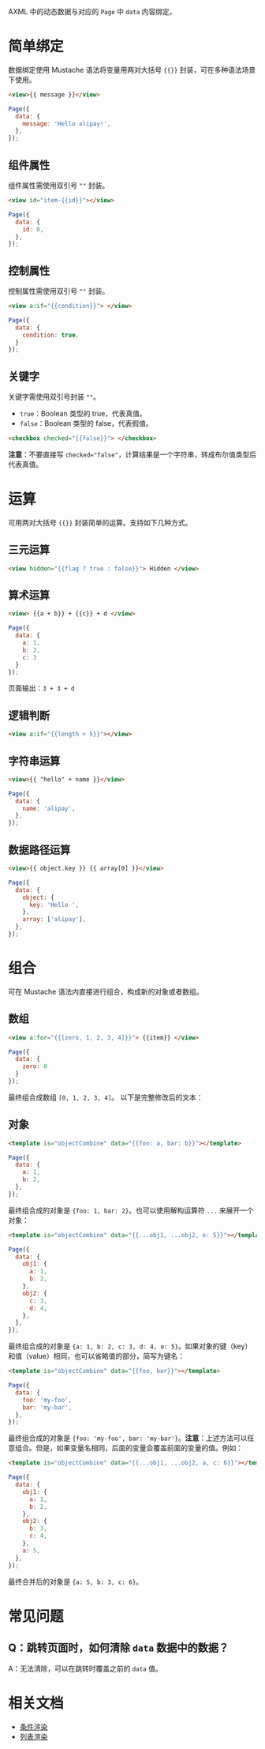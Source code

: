 AXML 中的动态数据与对应的 `Page` 中 `data` 内容绑定。

# 简单绑定

数据绑定使用 Mustache 语法将变量用两对大括号 `{{}}` 封装，可在多种语法场景下使用。

```html
<view>{{ message }}</view>
```

```javascript
Page({
  data: {
    message: 'Hello alipay!',
  },
});
```

## 组件属性

组件属性需使用双引号 `""` 封装。

```html
<view id="item-{{id}}"></view>
```

```javascript
Page({
  data: {
    id: 0,
  },
});
```
## 控制属性

控制属性需使用双引号 `""` 封装。

```html
<view a:if="{{condition}}"> </view>
```

```javascript
Page({
  data: {
    condition: true,
  }
});
```

## 关键字

关键字需使用双引号封装 `""`。

- `true`：Boolean 类型的 true，代表真值。
- `false`：Boolean 类型的 false，代表假值。

```html
<checkbox checked="{{false}}"> </checkbox>
```

**注意**：不要直接写 `checked="false"`，计算结果是一个字符串，转成布尔值类型后代表真值。
# 运算

可用两对大括号 `{{}}` 封装简单的运算。支持如下几种方式。

## 三元运算

```html
<view hidden="{{flag ? true : false}}"> Hidden </view>
```

## 算术运算

```html
<view> {{a + b}} + {{c}} + d </view>
```

```javascript
Page({
  data: {
    a: 1,
    b: 2,
    c: 3
  }
});
```

页面输出：`3 + 3 + d`

## 逻辑判断

```html
<view a:if="{{length > 5}}"></view>
```
## 字符串运算

```html
<view>{{ "hello" + name }}</view>
```

```javascript
Page({
  data: {
    name: 'alipay',
  },
});
```

## 数据路径运算

```html
<view>{{ object.key }} {{ array[0] }}</view>
```

```javascript
Page({
  data: {
    object: {
      key: 'Hello ',
    },
    array: ['alipay'],
  },
});
```
# 组合

可在 Mustache 语法内直接进行组合，构成新的对象或者数组。

## 数组

```html
<view a:for="{{[zero, 1, 2, 3, 4]}}"> {{item}} </view>
```

```javascript
Page({
  data: {
    zero: 0
  }
});
```

最终组合成数组 `[0, 1, 2, 3, 4]`。
以下是完整修改后的文本：

## 对象

```html
<template is="objectCombine" data="{{foo: a, bar: b}}"></template>
```

```javascript
Page({
  data: {
    a: 1,
    b: 2,
  },
});
```

最终组合成的对象是 `{foo: 1, bar: 2}`。也可以使用解构运算符 `...` 来展开一个对象：

```html
<template is="objectCombine" data="{{...obj1, ...obj2, e: 5}}"></template>
```

```javascript
Page({
  data: {
    obj1: {
      a: 1,
      b: 2,
    },
    obj2: {
      c: 3,
      d: 4,
    },
  },
});
```

最终组合成的对象是 `{a: 1, b: 2, c: 3, d: 4, e: 5}`。如果对象的键（key）和值（value）相同，也可以省略值的部分，简写为键名：

```html
<template is="objectCombine" data="{{foo, bar}}"></template>
```

```javascript
Page({
  data: {
    foo: 'my-foo',
    bar: 'my-bar',
  },
});
```

最终组合成的对象是 `{foo: 'my-foo', bar: 'my-bar'}`。**注意**：上述方法可以任意组合。但是，如果变量名相同，后面的变量会覆盖前面的变量的值。例如：

```html
<template is="objectCombine" data="{{...obj1, ...obj2, a, c: 6}}"></template>
```

```javascript
Page({
  data: {
    obj1: {
      a: 1,
      b: 2,
    },
    obj2: {
      b: 3,
      c: 4,
    },
    a: 5,
  },
});
```

最终合并后的对象是 `{a: 5, b: 3, c: 6}`。
# 常见问题

## Q：跳转页面时，如何清除 `data` 数据中的数据？

A：无法清除，可以在跳转时覆盖之前的 `data` 值。

# 相关文档

- [条件渲染](https://opendocs.alipay.com/mini/framework/conditional-render)
- [列表渲染](https://opendocs.alipay.com/mini/framework/list-render)
